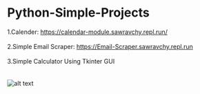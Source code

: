 # Python-Simple-Projects
1.Calender: https://calendar-module.sawravchy.repl.run/<br><br>
2.Simple Email Scraper: https://Email-Scraper.sawravchy.repl.run<br><br>
3.Simple Calculator Using Tkinter GUI <br><br><br>
![alt text](https://github.com/sawravchy/Python-Simple-Projects/blob/master/Images/Python%20Calculator.jpg)<br><br>

